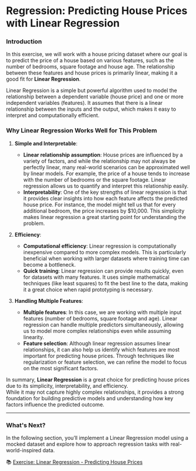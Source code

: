 # Regression: Predicting House Prices with Linear Regression

### Introduction

In this exercise, we will work with a house pricing dataset where our goal is to predict the price of a house based on various features, such as the number of bedrooms, square footage and house age. The relationship between these features and house prices is primarily linear, making it a good fit for **Linear Regression**.

Linear Regression is a simple but powerful algorithm used to model the relationship between a dependent variable (house price) and one or more independent variables (features). It assumes that there is a linear relationship between the inputs and the output, which makes it easy to interpret and computationally efficient.

### Why Linear Regression Works Well for This Problem

1. **Simple and Interpretable**:
   - **Linear relationship assumption**: House prices are influenced by a variety of factors, and while the relationship may not always be perfectly linear, many real-world scenarios can be approximated well by linear models. For example, the price of a house tends to increase with the number of bedrooms or the square footage. Linear regression allows us to quantify and interpret this relationship easily.
   - **Interpretability**: One of the key strengths of linear regression is that it provides clear insights into how each feature affects the predicted house price. For instance, the model might tell us that for every additional bedroom, the price increases by $10,000. This simplicity makes linear regression a great starting point for understanding the problem.

2. **Efficiency**:
   - **Computational efficiency**: Linear regression is computationally inexpensive compared to more complex models. This is particularly beneficial when working with larger datasets where training time can become a bottleneck.
   - **Quick training**: Linear regression can provide results quickly, even for datasets with many features. It uses simple mathematical techniques (like least squares) to fit the best line to the data, making it a great choice when rapid prototyping is necessary.

3. **Handling Multiple Features**:
   - **Multiple features**: In this case, we are working with multiple input features (number of bedrooms, square footage and age). Linear regression can handle multiple predictors simultaneously, allowing us to model more complex relationships even while assuming linearity.
   - **Feature selection**: Although linear regression assumes linear relationships, it can also help us identify which features are most important for predicting house prices. Through techniques like regularization or feature selection, we can refine the model to focus on the most significant factors.

In summary, **Linear Regression** is a great choice for predicting house prices due to its simplicity, interpretability, and efficiency. <br />
While it may not capture highly complex relationships, it provides a strong foundation for building predictive models and understanding how key factors influence the predicted outcome.

---
### What's Next?

In the following section, you’ll implement a Linear Regression model using a mocked dataset and explore how to approach regression tasks with real-world-inspired data.

 📚 [Exercise: Linear Regression - Predicting House Prices](./linear.ipynb)
